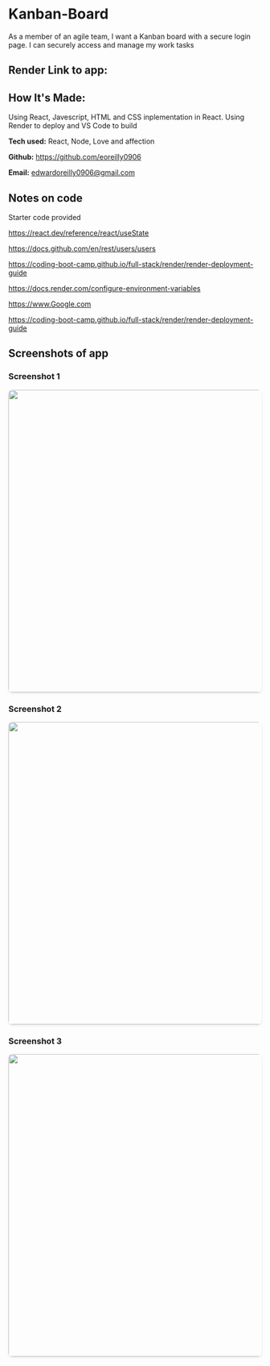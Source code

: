 # Kanban-Board
As a member of an agile team, I want a Kanban board with a secure login page. I can securely access and manage my work tasks 

## Render Link to app:


## How It's Made:
Using React, Javescript, HTML and CSS inplementation in React.
Using Render to deploy and VS Code to build


**Tech used:**  React, Node, Love and affection


**Github:** <https://github.com/eoreilly0906>

**Email:** edwardoreilly0906@gmail.com

## Notes on code
Starter code provided

https://react.dev/reference/react/useState

https://docs.github.com/en/rest/users/users

https://coding-boot-camp.github.io/full-stack/render/render-deployment-guide

https://docs.render.com/configure-environment-variables

https://www.Google.com

https://coding-boot-camp.github.io/full-stack/render/render-deployment-guide

## Screenshots of app

### Screenshot 1
<img src="" alt="" width="600" style="border-radius: 8px; box-shadow: 0 2px 4px rgba(0,0,0,0.1);" />

### Screenshot 2
<img src="" alt="" width="600" style="border-radius: 8px; box-shadow: 0 2px 4px rgba(0,0,0,0.1);" />

### Screenshot 3
<img src="" alt="" width="600" style="border-radius: 8px; box-shadow: 0 2px 4px rgba(0,0,0,0.1);" />